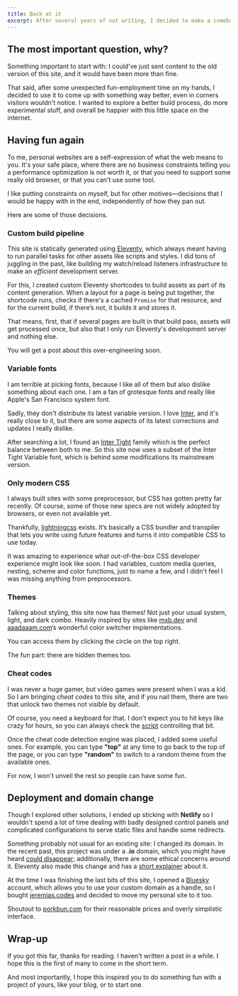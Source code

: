 ```yaml
---
title: Back at it
excerpt: After several years of not writing, I decided to make a comeback. I always missed it, but had to stop because of life, you know. But before putting out content, I built my whole site from scratch. Let me tell you a bit about it.
---
```


## The most important question, why?

Something important to start with: I could've just sent content to the old version of this site, and it would have been more than fine.

That said, after some unexpected fun-employment time on my hands, I decided to use it to come up with something way better, even in corners visitors wouldn't notice. I wanted to explore a better build process, do more experimental stuff, and overall be happier with this little space on the internet.

## Having fun again

To me, personal websites are a self-expression of what the web means to you. It's your safe place, where there are no business constraints telling you a performance optimization is not worth it, or that you need to support some really old browser, or that you can't use some tool.

I like putting constraints on myself, but for other motives—decisions that I would be happy with in the end, independently of how they pan out.

Here are some of those decisions.

### Custom build pipeline

This site is statically generated using [Eleventy](//11ty.dev/), which always meant having to run parallel tasks for other assets like scripts and styles. I did tons of juggling in the past, like building my watch/reload listeners infrastructure to make an _efficient_ development server.

For this, I created custom Eleventy shortcodes to build assets as part of its content generation. When a layout for a page is being put together, the shortcode runs, checks if there's a cached `Promise` for that resource, and for the current build, if there’s not, it builds it and stores it.

That means, first, that if several pages are built in that build pass, assets will get processed once, but also that I only run Eleventy's development server and nothing else.

You will get a post about this over-engineering soon.

### Variable fonts

I am terrible at picking fonts, because I like all of them but also dislike something about each one. I am a fan of grotesque fonts and really like Apple's San Francisco system font.

Sadly, they don't distribute its latest variable version. I love [Inter](//rsms.me/inter), and it's really close to it, but there are some aspects of its latest corrections and updates I really dislike.

After searching a lot, I found an [Inter Tight](//github.com/googlefonts/inter-gf-tight) family which is the perfect balance between both to me. So this site now uses a subset of the Inter Tight Variable font, which is behind some modifications its mainstream version.

### Only modern CSS

I always built sites with some preprocessor, but CSS has gotten pretty far recently. Of course, some of those new specs are not widely adopted by browsers, or even not available yet.

Thankfully, [lightningcss](//lightningcss.dev) exists. It’s basically a CSS bundler and transpiler that lets you write using future features and turns it into compatible CSS to use today.

It was amazing to experience what out-of-the-box CSS developer experience might look like soon. I had variables, custom media queries, nesting, scheme and color functions, just to name a few, and I didn't feel I was missing anything from preprocessors.

### Themes

Talking about styling, this site now has themes! Not just your usual system, light, and dark combo. Heavily inspired by sites like [mxb.dev](//mxb.dev/blog/color-theme-switcher/) and [aaadaaam.com](//aaadaaam.com/notes/chasing-color/)’s wonderful color switcher implementations.

You can access them by clicking the circle on the top right.

The fun part: there are hidden themes too.

### Cheat codes

I was never a huge gamer, but video games were present when I was a kid. So I am bringing _cheat codes_ to this site, and if you nail them, there are two that unlock two themes not visible by default.

Of course, you need a keyboard for that. I don't expect you to hit keys like crazy for hours, so you can always check the [script](//github.com/jeremenichelli/jeremias.codes/blob/main/src/assets/scripts/cheat-codes.js) controlling that bit.

Once the cheat code detection engine was placed, I added some useful ones. For example, you can type **"top"** at any time to go back to the top of the page, or you can type **"random"** to switch to a random theme from the available ones.

For now, I won't unveil the rest so people can have some fun.

## Deployment and domain change

Though I explored other solutions, I ended up sticking with **Netlify** so I wouldn't spend a lot of time dealing with badly designed control panels and complicated configurations to serve static files and handle some redirects.

Something probably not usual for an existing site: I changed its domain. In the recent past, this project was under a **.io** domain, which you might have heard [could disappear](//every.to/p/the-disappearance-of-an-internet-domain); additionally, there are some ethical concerns around it. Eleventy also made this change and has a [short explainer](//www.11ty.dev/blog/moving-house/#why) about it.

At the time I was finishing the last bits of this site, I opened a [Bluesky](//bsky.app/profile/jeremias.codes) account, which allows you to use your custom domain as a handle, so I bought [jeremias.codes](//jeremias.codes) and decided to move my personal site to it too.

Shoutout to [porkbun.com](//porkbun.com) for their reasonable prices and overly simplistic interface.

## Wrap-up

If you got this far, thanks for reading. I haven't written a post in a while. I hope this is the first of many to come in the short term.

And most importantly, I hope this inspired you to do something fun with a project of yours, like your blog, or to start one.
